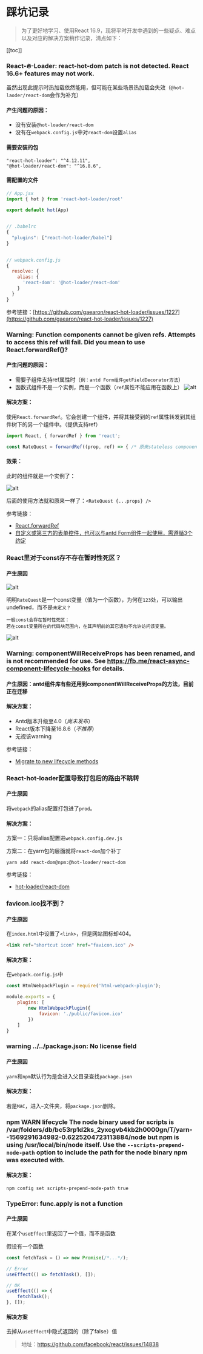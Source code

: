 # 踩坑记录
> 为了更好地学习、使用React 16.9，现将平时开发中遇到的一些疑点、难点以及对应的解决方案稍作记录，清点如下：

[[toc]]

### React-🔥-Loader: react-hot-dom patch is not detected. React 16.6+ features may not work.
虽然出现此提示时热加载依然能用，但可能在某些场景热加载会失效（`@hot-laoder/react-dom`会作为补充）

#### 产生问题的原因：
 - 没有安装`@hot-loader/react-dom`
 - 没有在`webpack.config.js`中对`react-dom`设置`alias`

#### 需要安装的包
```
"react-hot-loader": "^4.12.11",
"@hot-loader/react-dom": "^16.8.6",
```

#### 需配置的文件
```js
// App.jsx
import { hot } from 'react-hot-loader/root'

export default hot(App)
 

// .babelrc
{
  "plugins": ["react-hot-loader/babel"]
}
 

// webpack.config.js
{
  resolve: {
    alias: {
      'react-dom': '@hot-loader/react-dom'
    }
  }
}
```
参考链接：[https://github.com/gaearon/react-hot-loader/issues/1227](https://github.com/gaearon/react-hot-loader/issues/1227)

### Warning: Function components cannot be given refs. Attempts to access this ref will fail. Did you mean to use React.forwardRef()?

#### 产生问题的原因：
 - 需要子组件支持ref属性时（`例：antd Form组件getFieldDecorator方法`）
 - 函数式组件不是一个实例，而是一个函数（`ref`属性不能应用在函数上）
 ![alt](./img/notes-1.png)

#### 解决方案：
使用`React.forwardRef`。它会创建一个组件，并将其接受到的`ref`属性转发到其组件树下的另一个组件中。（提供支持ref）
```js
import React, { forwardRef } from 'react';

const RateQuest = forwardRef((prop, ref) => { /* 原来stateless component里的内容 */})
```

#### 效果：
此时的组件就是一个实例了：

 ![alt](./img/notes-2.png)
 
 后面的使用方法就和原来一样了：`<RateQuest {...props} />`

参考链接：
 - [React.forwardRef](https://zh-hans.reactjs.org/docs/react-api.html#reactforwardref)
 - [自定义或第三方的表单控件，也可以与antd Form组件一起使用，需遵循3个约定](https://github.com/ant-design/ant-design/issues/16386)

 ### React里对于const存不存在暂时性死区？
 #### 产生原因
 ![alt](./img/notes-3.png)

明明`RateQuest`是一个const变量（值为一个函数），为何在`123`处，可以输出undefined，而不是`未定义？`

```
一般const会存在暂时性死区：
若在const变量所在的代码块范围内，在其声明前的其它语句不允许访问该变量。
```
 ![alt](./img/notes-4.png)

 ### Warning: componentWillReceiveProps has been renamed, and is not recommended for use. See https://fb.me/react-async-component-lifecycle-hooks for details.

 #### 产生原因：antd组件库有些还用到componentWillReceiveProps的方法，目前正在迁移

 #### 解决方案：
  - Antd版本升级至4.0（*尚未发布*）
  - React版本下降至16.8.6（*不推荐*）
  - 无视该warning

参考链接：
 - [Migrate to new lifecycle methods](https://github.com/ant-design/ant-design/issues/9792)

 ### React-hot-loader配置导致打包后的路由不跳转
 #### 产生原因
 将`webpack`的alias配置打包进了`prod`。

 #### 解决方案：
 方案一：只将alias配置进`webpack.config.dev.js`

 方案二：在yarn包的层面就将`react-dom`加个补丁
 ```
 yarn add react-dom@npm:@hot-loader/react-dom
 ```

参考链接：
 - [hot-loader/react-dom](https://github.com/hot-loader/react-dom)

### favicon.ico找不到？
#### 产生原因
在`index.html`中设置了`<link>`，但是网站图标却404。
```html
<link ref="shortcut icon" href="favicon.ico" />
```

#### 解决方案：
在`webpack.config.js`中
```js
const HtmlWebpackPlugin = require('html-webpack-plugin');

module.exports = {
    plugins: [
        new HtmlWebpackPlugin({
            favicon: './public/favicon.ico'
        })
    ]
}
```

### warning ../../package.json: No license field
#### 产生原因
`yarn`和`npm`默认行为是会进入父目录查找`package.json`

#### 解决方案：
若是`MAC`，进入`~`文件夹，将`package.json`删除。

### npm WARN lifecycle The node binary used for scripts is /var/folders/db/bc53rp1d2ks_2yxcgvb4kb2h0000gn/T/yarn--1569291634982-0.6225204723113884/node but npm is using /usr/local/bin/node itself. Use the `--scripts-prepend-node-path` option to include the path for the node binary npm was executed with.

#### 解决方案：
```
npm config set scripts-prepend-node-path true
```


### TypeError: func.apply is not a function
#### 产生原因
在某个`useEffect`里返回了一个值，而不是函数

假设有一个函数
```js
const fetchTask = () => new Promise(/*...*/);
```
```js
// Error
useEffect(() => fetchTask(), []);

// OK
useEffect(() => {
    fetchTask();
}, []);
```

#### 解决方案
去掉从`useEffect`中隐式返回的（除了false）值

> 地址：https://github.com/facebook/react/issues/14838